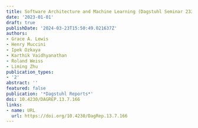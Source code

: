 ```yaml
---
title: Software Architecture and Machine Learning (Dagstuhl Seminar 23302)
date: '2023-01-01'
draft: true
publishDate: '2024-03-23T15:50:49.021637Z'
authors:
- Grace A. Lewis
- Henry Muccini
- Ipek Ozkaya
- Karthik Vaidhyanathan
- Roland Weiss
- Liming Zhu
publication_types:
- '2'
abstract: ''
featured: false
publication: '*Dagstuhl Reports*'
doi: 10.4230/DAGREP.13.7.166
links:
- name: URL
  url: https://doi.org/10.4230/DagRep.13.7.166
---
```


